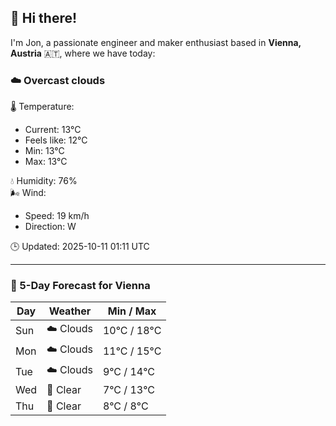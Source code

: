 ## 👋 Hi there!

I'm Jon, a passionate engineer and maker enthusiast based in **Vienna, Austria** 🇦🇹, where we have today:

### ☁️ Overcast clouds 

🌡️ Temperature: 
* Current: 13°C
* Feels like: 12°C
* Min: 13°C 
* Max: 13°C  

💧 Humidity: 76%  
🌬️ Wind: 
* Speed: 19 km/h 
* Direction: W  

🕒 Updated: 2025-10-11 01:11 UTC

---

### 📅 5-Day Forecast for Vienna

| Day | Weather | Min / Max |
|-----|---------|------------|
| Sun | ☁️ Clouds | 10°C / 18°C |
| Mon | ☁️ Clouds | 11°C / 15°C |
| Tue | ☁️ Clouds | 9°C / 14°C |
| Wed | 🌙 Clear | 7°C / 13°C |
| Thu | 🌙 Clear | 8°C / 8°C |
